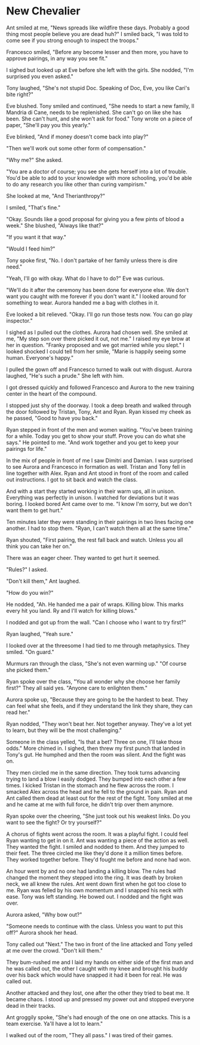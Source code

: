 # New Chevalier

Ant smiled at me, "News spreads like wildfire these days.  Probably a good thing most people believe you are dead huh?"  I smiled back, "I was told to come see if you strong enough to inspect the troops."

Francesco smiled, "Before any become lesser and then more, you have to approve pairings, in any way you see fit."

I sighed but looked up at Eve before she left with the girls.  She nodded, "I'm surprised you even asked."

Tony laughed, "She's not stupid Doc.  Speaking of Doc, Eve, you like Cari's bite right?"

Eve blushed.  Tony smiled and continued, "She needs to start a new family, Il Mandria di Cane, needs to be replenished.  She can't go on like she has been.  She can't hunt, and she won't ask for food."  Tony wrote on a piece of paper, "She'll pay you this yearly."  

Eve blinked, "And if money doesn't come back into play?"

"Then we'll work out some other form of compensation."

"Why me?"  She asked.

"You are a doctor of course; you see she gets herself into a lot of trouble.  You'd be able to add to your knowledge with more schooling, you'd be able to do any research you like other than curing vampirism."  

She looked at me, "And Therianthropy?"

I smiled, "That's fine."

"Okay.  Sounds like a good proposal for giving you a few pints of blood a week."  She blushed, "Always like that?"

"If you want it that way."

"Would I feed him?"

Tony spoke first, "No.  I don't partake of her family unless there is dire need."

"Yeah, I'll go with okay.  What do I have to do?"  Eve was curious.

"We'll do it after the ceremony has been done for everyone else.  We don't want you caught with me forever if you don't want it."  I looked around for something to wear.  Aurora handed me a bag with clothes in it.  

Eve looked a bit relieved.  "Okay.  I'll go run those tests now.  You can go play inspector."

I sighed as I pulled out the clothes.  Aurora had chosen well.  She smiled at me, "My step son over there picked it out, not me."  I raised my eye brow at her in question.  "Franky proposed and we got married while you slept."  I looked shocked I could tell from her smile, "Marie is happily seeing some human.  Everyone's happy."

I pulled the gown off and Francesco turned to walk out with disgust.  Aurora laughed, "He's such a prude."  She left with him.

I got dressed quickly and followed Francesco and Aurora to the new training center in the heart of the compound.

I stopped just shy of the doorway.  I took a deep breath and walked through the door followed by Tristan, Tony, Ant and Ryan.  Ryan kissed my cheek as he passed, "Good to have you back."

Ryan stepped in front of the men and women waiting.  "You've been training for a while.  Today you get to show your stuff.  Prove you can do what she says."  He pointed to me.  "And work together and you get to keep your pairings for life."

In the mix of people in front of me I saw Dimitri and Damian.  I was surprised to see Aurora and Francesco in formation as well.  Tristan and Tony fell in line together with Alex.  Ryan and Ant stood in front of the room and called out instructions.  I got to sit back and watch the class.  

And with a start they started working in their warm ups, all in unison.  Everything was perfectly in unison.  I watched for deviations but it was boring.  I looked bored Ant came over to me.  "I know I'm sorry, but we don't want them to get hurt."  

Ten minutes later they were standing in their pairings in two lines facing one another.  I had to stop them.  "Ryan, I can't watch them all at the same time."  

Ryan shouted, "First pairing, the rest fall back and watch.  Unless you all think you can take her on." 

There was an eager cheer.  They wanted to get hurt it seemed.

"Rules?" I asked.

"Don't kill them,"  Ant laughed. 

"How do you win?"  

He nodded, "Ah.  He handed me a pair of wraps.  Killing blow.  This marks every hit you land.  Ry and I'll watch for killing blows."

I nodded and got up from the wall.  "Can I choose who I want to try first?"

Ryan laughed, "Yeah sure."

I looked over at the threesome I had tied to me through metaphysics.  They smiled.  "On guard."

Murmurs ran through the class, "She's not even warming up."  "Of course she picked them."

Ryan spoke over the class, "You all wonder why she choose her family first?"  They all said yes.  "Anyone care to enlighten them."

Aurora spoke up, "Because they are going to be the hardest to beat.  They can feel what she feels, and if they understand the link they share, they can read her."

Ryan nodded, "They won't beat her.   Not together anyway.  They've a lot yet to learn, but they will be the most challenging."

Someone in the class yelled, "Is that a bet?  Three on one, I'll take those odds."  More chimed in.  I sighed, then threw my first punch that landed in Tony's gut.  He humphed and then the room was silent.  And the fight was on.

They men circled me in the same direction.  They took turns advancing trying to land a blow I easily dodged.  They bumped into each other a few times.  I kicked Tristan in the stomach and he flew across the room.  I smacked Alex across the head and he fell to the ground in pain.  Ryan and Ant called them dead at least out for the rest of the fight.  Tony smiled at me and he came at me with full force, he didn't trip over them anymore.

Ryan spoke over the cheering, "She just took out his weakest links. Do you want to see the fight?  Or try yourself?"

A chorus of fights went across the room.  It was a playful fight.  I could feel Ryan wanting to get in on it.  Ant was wanting a piece of the action as well. They wanted the fight.  I smiled and nodded to them.  And they jumped to their feet.  The three circled me like they'd done it a million times before.  They worked together before.  They'd fought me before and none had won.  

An hour went by and no one had landing a killing blow.  The rules had changed the moment they stepped into the ring.  It was death by broken neck, we all knew the rules.  Ant went down first when he got too close to me.  Ryan was felled by his own momentum and I snapped his neck with ease.  Tony was left standing.  He bowed out.  I nodded and the fight was over.

Aurora asked, "Why bow out?"

"Someone needs to continue with the class.  Unless you want to put this off?"  Aurora shook her head.

Tony called out "Next."  The two in front of the line attacked and Tony yelled at me over the crowd.  "Don't kill them."

They bum-rushed me and I laid my hands on either side of the first man and he was called out, the other I caught with my knee and brought his buddy over his back which would have snapped it had it been for real.  He was called out.

Another attacked and they lost, one after the other they tried to beat me.  It became chaos.  I stood up and pressed my power out and stopped everyone dead in their tracks.

Ant groggily spoke, "She's had enough of the one on one attacks.  This is a team exercise. Ya'll have a lot to learn."

I walked out of the room, "They all pass."  I was tired of their games.

